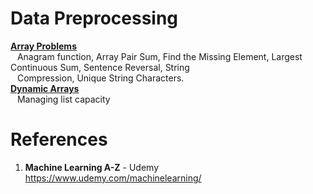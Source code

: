 # Data Preprocessing
**[Array Problems]()**  
&ensp; Anagram function,  Array Pair Sum,  Find the Missing Element, Largest Continuous Sum, Sentence Reversal,  String  
&ensp; Compression,  Unique String Characters.  
**[Dynamic Arrays]()**   
&ensp; Managing list capacity


#  References
1.  **Machine Learning A-Z** - Udemy  
https://www.udemy.com/machinelearning/